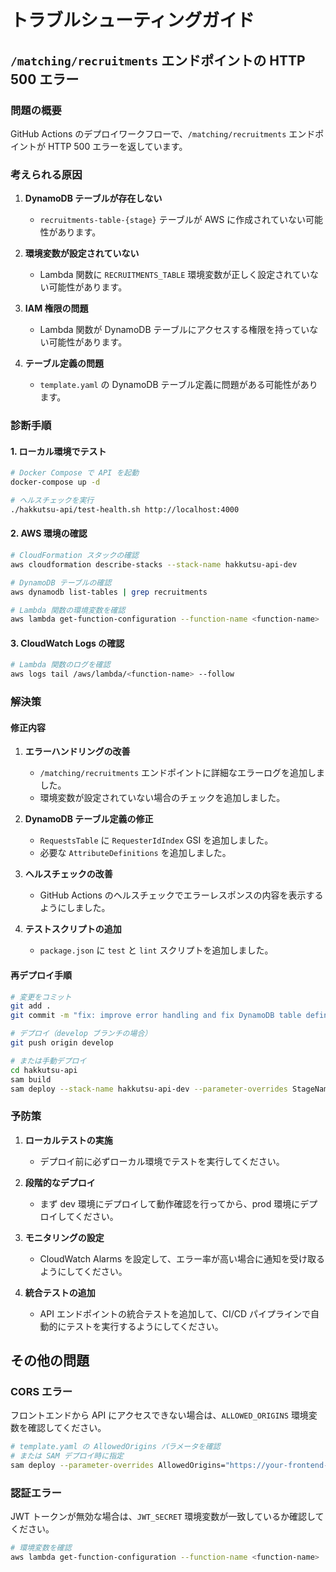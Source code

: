# トラブルシューティングガイド

## `/matching/recruitments` エンドポイントの HTTP 500 エラー

### 問題の概要
GitHub Actions のデプロイワークフローで、`/matching/recruitments` エンドポイントが HTTP 500 エラーを返しています。

### 考えられる原因

1. **DynamoDB テーブルが存在しない**
   - `recruitments-table-{stage}` テーブルが AWS に作成されていない可能性があります。

2. **環境変数が設定されていない**
   - Lambda 関数に `RECRUITMENTS_TABLE` 環境変数が正しく設定されていない可能性があります。

3. **IAM 権限の問題**
   - Lambda 関数が DynamoDB テーブルにアクセスする権限を持っていない可能性があります。

4. **テーブル定義の問題**
   - `template.yaml` の DynamoDB テーブル定義に問題がある可能性があります。

### 診断手順

#### 1. ローカル環境でテスト

```bash
# Docker Compose で API を起動
docker-compose up -d

# ヘルスチェックを実行
./hakkutsu-api/test-health.sh http://localhost:4000
```

#### 2. AWS 環境の確認

```bash
# CloudFormation スタックの確認
aws cloudformation describe-stacks --stack-name hakkutsu-api-dev

# DynamoDB テーブルの確認
aws dynamodb list-tables | grep recruitments

# Lambda 関数の環境変数を確認
aws lambda get-function-configuration --function-name <function-name> | jq '.Environment.Variables'
```

#### 3. CloudWatch Logs の確認

```bash
# Lambda 関数のログを確認
aws logs tail /aws/lambda/<function-name> --follow
```

### 解決策

#### 修正内容

1. **エラーハンドリングの改善**
   - `/matching/recruitments` エンドポイントに詳細なエラーログを追加しました。
   - 環境変数が設定されていない場合のチェックを追加しました。

2. **DynamoDB テーブル定義の修正**
   - `RequestsTable` に `RequesterIdIndex` GSI を追加しました。
   - 必要な `AttributeDefinitions` を追加しました。

3. **ヘルスチェックの改善**
   - GitHub Actions のヘルスチェックでエラーレスポンスの内容を表示するようにしました。

4. **テストスクリプトの追加**
   - `package.json` に `test` と `lint` スクリプトを追加しました。

#### 再デプロイ手順

```bash
# 変更をコミット
git add .
git commit -m "fix: improve error handling and fix DynamoDB table definitions"

# デプロイ（develop ブランチの場合）
git push origin develop

# または手動デプロイ
cd hakkutsu-api
sam build
sam deploy --stack-name hakkutsu-api-dev --parameter-overrides StageName=dev
```

### 予防策

1. **ローカルテストの実施**
   - デプロイ前に必ずローカル環境でテストを実行してください。

2. **段階的なデプロイ**
   - まず dev 環境にデプロイして動作確認を行ってから、prod 環境にデプロイしてください。

3. **モニタリングの設定**
   - CloudWatch Alarms を設定して、エラー率が高い場合に通知を受け取るようにしてください。

4. **統合テストの追加**
   - API エンドポイントの統合テストを追加して、CI/CD パイプラインで自動的にテストを実行するようにしてください。

## その他の問題

### CORS エラー

フロントエンドから API にアクセスできない場合は、`ALLOWED_ORIGINS` 環境変数を確認してください。

```bash
# template.yaml の AllowedOrigins パラメータを確認
# または SAM デプロイ時に指定
sam deploy --parameter-overrides AllowedOrigins="https://your-frontend-url.com"
```

### 認証エラー

JWT トークンが無効な場合は、`JWT_SECRET` 環境変数が一致しているか確認してください。

```bash
# 環境変数を確認
aws lambda get-function-configuration --function-name <function-name> | jq '.Environment.Variables.JWT_SECRET'
```
